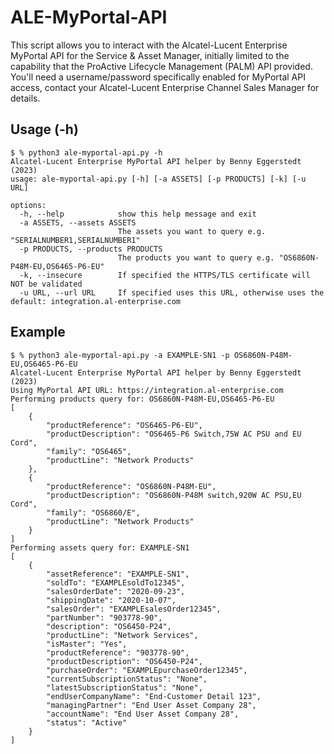 # ALE-MyPortal-API

This script allows you to interact with the Alcatel-Lucent Enterprise MyPortal API for the Service & Asset Manager, initially limited to the capability that the ProActive Lifecycle Management (PALM) API provided.
You'll need a username/password specifically enabled for MyPortal API access, contact your Alcatel-Lucent Enterprise Channel Sales Manager for details.

## Usage (-h)

```
$ % python3 ale-myportal-api.py -h                                                                             
Alcatel-Lucent Enterprise MyPortal API helper by Benny Eggerstedt (2023)
usage: ale-myportal-api.py [-h] [-a ASSETS] [-p PRODUCTS] [-k] [-u URL]

options:
  -h, --help            show this help message and exit
  -a ASSETS, --assets ASSETS
                        The assets you want to query e.g. "SERIALNUMBER1,SERIALNUMBER1"
  -p PRODUCTS, --products PRODUCTS
                        The products you want to query e.g. "OS6860N-P48M-EU,OS6465-P6-EU"
  -k, --insecure        If specified the HTTPS/TLS certificate will NOT be validated
  -u URL, --url URL     If specified uses this URL, otherwise uses the default: integration.al-enterprise.com
```

## Example

```
$ % python3 ale-myportal-api.py -a EXAMPLE-SN1 -p OS6860N-P48M-EU,OS6465-P6-EU
Alcatel-Lucent Enterprise MyPortal API helper by Benny Eggerstedt (2023)
Using MyPortal API URL: https://integration.al-enterprise.com
Performing products query for: OS6860N-P48M-EU,OS6465-P6-EU
[
    {
        "productReference": "OS6465-P6-EU",
        "productDescription": "OS6465-P6 Switch,75W AC PSU and EU Cord",
        "family": "OS6465",
        "productLine": "Network Products"
    },
    {
        "productReference": "OS6860N-P48M-EU",
        "productDescription": "OS6860N-P48M switch,920W AC PSU,EU Cord",
        "family": "OS6860/E",
        "productLine": "Network Products"
    }
]
Performing assets query for: EXAMPLE-SN1
[
    {
        "assetReference": "EXAMPLE-SN1",
        "soldTo": "EXAMPLEsoldTo12345",
        "salesOrderDate": "2020-09-23",
        "shippingDate": "2020-10-07",
        "salesOrder": "EXAMPLEsalesOrder12345",
        "partNumber": "903778-90",
        "description": "OS6450-P24",
        "productLine": "Network Services",
        "isMaster": "Yes",
        "productReference": "903778-90",
        "productDescription": "OS6450-P24",
        "purchaseOrder": "EXAMPLEpurchaseOrder12345",
        "currentSubscriptionStatus": "None",
        "latestSubscriptionStatus": "None",
        "endUserCompanyName": "End-Customer Detail 123",
        "managingPartner": "End User Asset Company 28",
        "accountName": "End User Asset Company 28",
        "status": "Active"
    }
]
```
